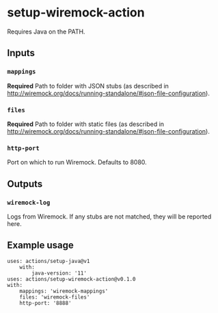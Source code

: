 # setup-wiremock-action

Requires Java on the PATH.

## Inputs

### `mappings`

**Required** Path to folder with JSON stubs (as described in http://wiremock.org/docs/running-standalone/#json-file-configuration).

### `files`

**Required** Path to folder with static files (as described in http://wiremock.org/docs/running-standalone/#json-file-configuration).

### `http-port`

Port on which to run Wiremock. Defaults to 8080.


## Outputs

### `wiremock-log`

Logs from Wiremock. If any stubs are not matched, they will be reported here.


## Example usage
```
uses: actions/setup-java@v1
    with:
        java-version: '11'
uses: actions/setup-wiremock-action@v0.1.0
with:
    mappings: 'wiremock-mappings'
    files: 'wiremock-files'
    http-port: '8888'
```